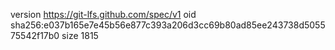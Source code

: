 version https://git-lfs.github.com/spec/v1
oid sha256:e037b165e7e45b56e877c393a206d3cc69b80ad85ee243738d505575542f17b0
size 1815

